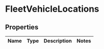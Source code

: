 
# FleetVehicleLocations

## Properties
Name | Type | Description | Notes
------------ | ------------- | ------------- | -------------



